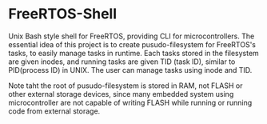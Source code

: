 # FreeRTOS-Shell
Unix Bash style shell for FreeRTOS, providing CLI for microcontrollers.
The essential idea of this project is to create pusudo-filesystem for FreeRTOS's tasks, to easily manage tasks in runtime. Each tasks stored in the filesystem are given inodes, and running tasks are given TID (task ID), similar to PID(process ID) in UNIX. The user can manage tasks using inode and TID.

Note taht the root of pusudo-filesystem is stored in RAM, not FLASH or other external storage devices, since many embedded system using microcontroller are not capable of writing FLASH while running or running code from external storage.
